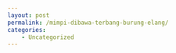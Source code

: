 ```yaml
---
layout: post
permalink: /mimpi-dibawa-terbang-burung-elang/
categories:
    - Uncategorized
---
```


